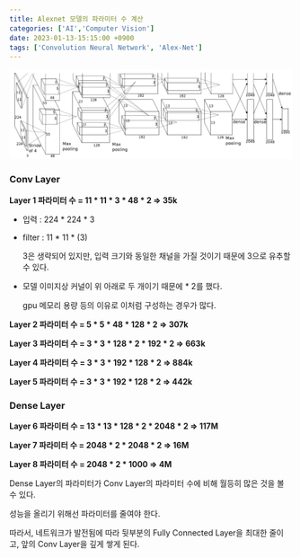 ```yaml
---
title: Alexnet 모델의 파라미터 수 계산
categories: ['AI','Computer Vision']
date: 2023-01-13-15:15:00 +0900
tags: ['Convolution Neural Network', 'Alex-Net']
---
```

![Alex-net](/assets/post_imgs/Alex_struc.png)

### **Conv Layer**

**Layer 1 파라미터 수 = 11 * 11 * 3 * 48 * 2 ⇒ 35k**

- 입력 : 224 * 224 * 3
- filter : 11 * 11 * (3)
    
    3은 생략되어 있지만, 입력 크기와 동일한 채널을 가질 것이기 때문에 3으로 유추할 수 있다.
    
- 모델 이미지상 커널이 위 아래로 두 개이기 때문에 * 2를 했다.
    
    gpu 메모리 용량 등의 이유로 이처럼 구성하는 경우가 많다.
    

 **Layer 2 파라미터 수 = 5 * 5 * 48 * 128 * 2 ⇒ 307k**

 **Layer 3 파라미터 수 = 3 * 3 * 128 * 2 * 192 * 2 ⇒ 663k**

 **Layer 4 파라미터 수 = 3 * 3 * 192 * 128 * 2 ⇒ 884k**

**Layer 5 파라미터 수 = 3 * 3 * 192 * 128 * 2 ⇒ 442k**

### **Dense Layer**

**Layer 6 파라미터 수 = 13 * 13 * 128 * 2 * 2048 * 2 ⇒ 117M**

**Layer 7 파라미터 수 = 2048 * 2 * 2048 * 2 ⇒ 16M**

**Layer 8 파라미터 수 = 2048 * 2 * 1000 ⇒ 4M**

Dense Layer의 파라미터가 Conv Layer의 파라미터 수에 비해 월등히 많은 것을 볼 수 있다.

성능을 올리기 위해선 파라미터를 줄여야 한다.

따라서, 네트워크가 발전됨에 따라 뒷부분의 Fully Connected Layer을 최대한 줄이고, 앞의 Conv Layer을 깊게 쌓게 된다.